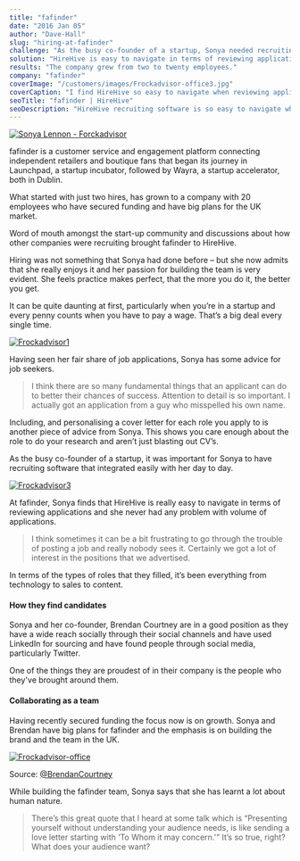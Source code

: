 ```yaml
---
title: "fafinder"
date: "2016 Jan 05"
author: "Dave-Hall"
slug: "hiring-at-fafinder"
challenge: "As the busy co-founder of a startup, Sonya needed recruiting software that integrated easily with her day to day tasks."
solution: "HireHive is easy to navigate in terms of reviewing applications. The platform gives visibility to the jobs."
results: "The company grew from two to twenty employees."
company: "fafinder"
coverImage: "/customers/images/Frockadvisor-office3.jpg"
coverCaption: "I find HireHive so easy to navigate when reviewing applications and never any problem with volume of applications."
seoTitle: "fafinder | HireHive"
seoDescription: "HireHive recruiting software is so easy to navigate when reviewing applications and never any problem with volume of applications."
---
```


[![Sonya Lennon - Forckadvisor](/customers/images/Sonya-Lennon-Forckadvisor.png)](http://hirehive.io/wp-content/uploads/sites/1/2015/09/Sonya-Lennon-Forckadvisor.png)

fafinder is a customer service and engagement platform connecting independent retailers and boutique fans that began its journey in Launchpad, a startup incubator, followed by Wayra, a startup accelerator, both in Dublin.

What started with just two hires, has grown to a company with 20 employees who have secured funding and have big plans for the UK market.

Word of mouth amongst the start-up community and discussions about how other companies were recruiting brought fafinder to HireHive.

Hiring was not something that Sonya had done before – but she now admits that she really enjoys it and her passion for building the team is very evident. She feels practice makes perfect, that the more you do it, the better you get.

It can be quite daunting at first, particularly when you’re in a startup and every penny counts when you have to pay a wage. That’s a big deal every single time.

[![Frockadvisor1](/customers/images/Frockadvisor1.jpg)](http://hirehive.io/wp-content/uploads/sites/1/2015/09/Frockadvisor1.jpg)

Having seen her fair share of job applications, Sonya has some advice for job seekers.

> I think there are so many fundamental things that an applicant can do to better their chances of success. Attention to detail is so important. I actually got an application from a guy who misspelled his own name.

Including, and personalising a cover letter for each role you apply to is another piece of advice from Sonya. This shows you care enough about the role to do your research and aren’t just blasting out CV’s.

As the busy co-founder of a startup, it was important for Sonya to have recruiting software that integrated easily with her day to day.

[![Frockadvisor3](/customers/images/Frockadvisor3.jpg)](http://hirehive.io/wp-content/uploads/sites/1/2015/09/Frockadvisor3.jpg)

At fafinder, Sonya finds that HireHive is really easy to navigate in terms of reviewing applications and she never had any problem with volume of applications.

> I think sometimes it can be a bit frustrating to go through the trouble of posting a job and really nobody sees it. Certainly we got a lot of interest in the positions that we advertised.

In terms of the types of roles that they filled, it’s been everything from technology to sales to content.

#### How they find candidates

Sonya and her co-founder, Brendan Courtney are in a good position as they have a wide reach socially through their social channels and have used LinkedIn for sourcing and have found people through social media, particularly Twitter.

One of the things they are proudest of in their company is the people who they've brought around them.

#### Collaborating as a team

Having recently secured funding the focus now is on growth. Sonya and Brendan have big plans for fafinder and the emphasis is on building the brand and the team in the UK.

[![Frockadvisor-office](/customers/images/Frockadvisor-office.jpg)](http://hirehive.io/wp-content/uploads/sites/1/2015/09/Frockadvisor-office.jpg)

Source: [@BrendanCourtney](https://twitter.com/BrendanCourtney)

While building the fafinder team, Sonya says that she has learnt a lot about human nature.

> There’s this great quote that I heard at some talk which is “Presenting yourself without understanding your audience needs, is like sending a love letter starting with ‘To Whom it may concern.'” It’s so true, right? What does your audience want?
